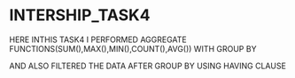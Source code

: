 # INTERSHIP_TASK4

HERE INTHIS TASK4 I PERFORMED AGGREGATE FUNCTIONS(SUM(),MAX(),MIN(),COUNT(),AVG())
WITH GROUP BY 

AND ALSO FILTERED THE DATA AFTER GROUP BY USING HAVING CLAUSE
